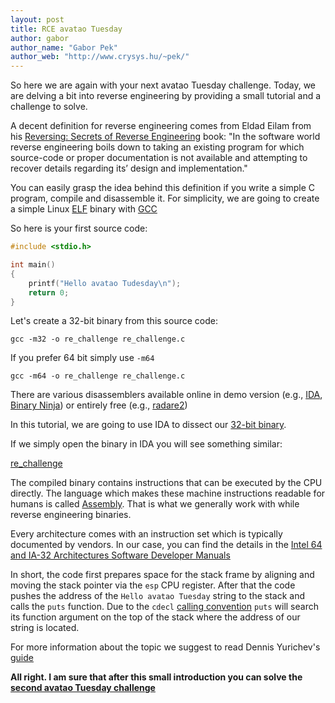 ```yaml
---
layout: post
title: RCE avatao Tuesday
author: gabor
author_name: "Gabor Pek"
author_web: "http://www.crysys.hu/~pek/"
---
```

So here we are again with your next avatao Tuesday challenge. Today, we are delving a bit into reverse engineering by providing a small tutorial and a challenge to solve. 


<!--excerpt-->

A decent definition for reverse engineering comes from Eldad Eilam from  his [Reversing: Secrets of Reverse Engineering](http://eu.wiley.com/WileyCDA/WileyTitle/productCd-0764574817.html) book: "In the software world reverse engineering boils down to taking an existing program for which source-code or proper documentation is not available and attempting to recover details regarding its’ design and implementation." 

You can easily grasp the idea behind this definition if you write a simple C program, compile and disassemble it. For simplicity, we are going to create a simple Linux [ELF](https://en.wikipedia.org/wiki/Executable_and_Linkable_Format) binary with [GCC](https://gcc.gnu.org/)

So here is your first source code:

```c
#include <stdio.h>

int main()
{
    printf("Hello avatao Tudesday\n");
    return 0;
}

```

Let's create a 32-bit binary from this source code:

```
gcc -m32 -o re_challenge re_challenge.c
```

If you prefer 64 bit simply use `-m64`
```
gcc -m64 -o re_challenge re_challenge.c
```

There are various disassemblers available online in demo version (e.g., [IDA](https://www.hex-rays.com/products/ida/), [Binary Ninja](https://binary.ninja/demo.html)) or entirely free (e.g., [radare2](https://github.com/radare/radare2))


In this tutorial, we are going to use IDA to dissect our [32-bit binary](../downloads/re_tuesday).

If we simply open the binary in IDA you will see something similar:


[re_challenge](../images/re_challenge.png)

The compiled binary contains instructions that can be executed by the CPU directly. The language which makes these machine instructions readable for humans is called [Assembly](https://en.wikipedia.org/wiki/Assembly_language). That is what we generally work with while reverse engineering binaries.

Every architecture comes with an instruction set which is typically documented by vendors. In our case, you can find the details in the [Intel 64 and IA-32 Architectures Software Developer Manuals](http://www.intel.com/content/www/us/en/processors/architectures-software-developer-manuals.html)

In short, the code first prepares space for the stack frame by aligning and moving the stack pointer via the `esp` CPU register. After that the code pushes the address of the `Hello avatao Tuesday` string to the stack and calls the `puts` function. Due to the `cdecl` [calling convention](http://www.agner.org/optimize/calling_conventions.pdf) `puts` will search its function argument on the top of the stack where the address of our string is located. 

For more information about the topic we suggest to read Dennis Yurichev's [guide](https://github.com/dennis714/RE-for-beginners)


**All right. I am sure that after this small introduction you can solve the [second avatao Tuesday challenge](https://platform.avatao.com/challenges/82aced6a-baa8-4380-a553-a14ca304283d)**